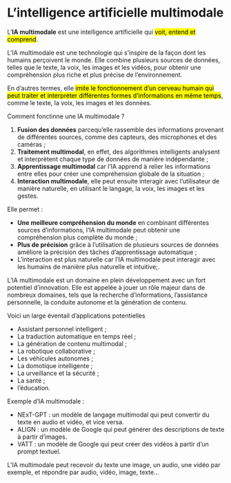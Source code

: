 # **L’intelligence artificielle multimodale**

L’**IA multimodale** est une intelligence artificielle qui <mark>voit, entend et comprend</mark>.  

L’IA multimodale est une technologie qui s’inspire de la façon dont les humains perçoivent le monde. Elle combine plusieurs sources de données, telles que le texte, la voix, les images et les vidéos, pour obtenir une compréhension plus riche et plus précise de l’environnement.  

En d’autres termes, elle <mark>imite le fonctionnement d’un cerveau humain qui peut traiter et interpréter différentes formes d’informations en même temps</mark>, comme le texte, la voix, les images et les données.

Comment fonctinne une IA multimodale ?
1. **Fusion des données** parcequ’elle rassemble des informations provenant de différentes sources, comme des capteurs, des microphones et des caméras ;
1. **Traitement multimodal**, en effet, des algorithmes intelligents analysent et interprètent chaque type de données de manière indépendante ;
1. **Apprentissage multimodal** car l’IA apprend à relier les informations entre elles pour créer une compréhension globale de la situation ;
1. **Interaction multimodale**, elle peut ensuite interagir avec l’utilisateur de manière naturelle, en utilisant le langage, la voix, les images et les gestes.

Elle permet :
* **Une meilleure compréhension du monde** en combinant différentes sources d’informations, l’IA multimodale peut obtenir une compréhension plus complète du monde ;
* **Plus de précision** grâce à l’utilisation de plusieurs sources de données améliore la précision des tâches d’apprentissage automatique ;
* L’interaction est plus naturelle car l’IA multimodale peut interagir avec les humains de manière plus naturelle et intuitive;.  

L’IA multimodale est un domaine en plein développement avec un fort potentiel d’innovation.  Elle est appelée à jouer un rôle majeur dans de nombreux domaines, tels que la recherche d’informations, l’assistance personnelle, la conduite autonome et la génération de contenu.

Voici un large éventail d’applications potentielles  
* Assistant personnel intelligent ;
* La traduction automatique en temps réel ;
* La génération de contenu multimodal ;
* La robotique collaborative ;
* Les véhicules autonomes ;
* La domotique intelligente ;
* La urveillance et la sécurité ;
* La santé ;
* l’éducation.  

Exemple d’IA multimodale :
* NExT-GPT : un modèle de langage multimodal qui peut convertir du texte en audio et vidéo, et vice versa.
* ALIGN : un modèle de Google qui peut générer des descriptions de texte à partir d’images.
* VATT : un modèle de Google qui peut créer des vidéos à partir d’un prompt textuel.

L’IA multimodale peut recevoir du texte une image, un audio, une vidéo par exemple, et répondre par audio, vidéo, image, texte…